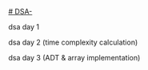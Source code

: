 [# DSA-](https://raw.githubusercontent.com/atanu3000/DSA-/main/doc/dsa.webp)

dsa day 1

dsa day 2 (time complexity calculation)

dsa day 3 (ADT & array implementation)
